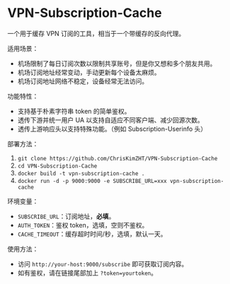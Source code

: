 # VPN-Subscription-Cache

一个用于缓存 VPN 订阅的工具，相当于一个带缓存的反向代理。

适用场景：

- 机场限制了每日订阅次数以限制共享账号，但是你又想和多个朋友共用。
- 机场订阅地址经常变动，手动更新每个设备太麻烦。
- 机场订阅地址网络不稳定，设备经常无法访问。

功能特性：

- 支持基于朴素字符串 token 的简单鉴权。
- 透传下游并统一用户 UA 以支持自适应不同客户端、减少回源次数。
- 透传上游响应头以支持特殊功能。（例如 Subscription-Userinfo 头）

部署方法：

1. `git clone https://github.com/ChrisKimZHT/VPN-Subscription-Cache`
2. `cd VPN-Subscription-Cache`
3. `docker build -t vpn-subscription-cache .`
4. `docker run -d -p 9000:9000 -e SUBSCRIBE_URL=xxx vpn-subscription-cache`

环境变量：

- `SUBSCRIBE_URL`：订阅地址，**必填**。
- `AUTH_TOKEN`：鉴权 token，选填，空则不鉴权。
- `CACHE_TIMEOUT`：缓存超时时间/秒，选填，默认一天。

使用方法：

- 访问 `http://your-host:9000/subscribe` 即可获取订阅内容。
- 如有鉴权，请在链接尾部加上 `?token=yourtoken`。